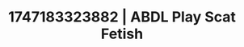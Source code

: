 ---
categories:
- Immersive passion
- Erotic dream roleplay
- Erotic dance
- Virtual intimacy
- Safe for work
image: /assets/images/1747183323882.webp
layout: post
seo:
  description: Featured content with exclusive Scat Fetish, ABDL Play. HD images available.
  keywords: Scat Fetish, ABDL Play
  og_image: /assets/images/1747183323882.webp
  schema_type: VisualArtwork
tags:
- ABDL Play
- '#1747183323882'
- Scat Fetish
title: 1747183323882 | ABDL Play Scat Fetish
---